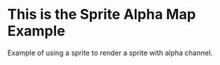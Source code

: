 # This is the Sprite Alpha Map Example

Example of using a sprite to render a sprite with alpha channel.
